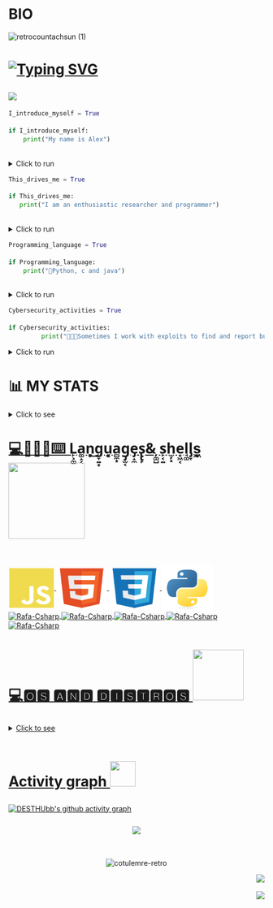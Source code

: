 <h1 align="left" color: green; >
BIO
</h1>

<div align="left">
	
![retrocountachsun (1)](https://user-images.githubusercontent.com/90658763/230962083-b259c022-aafa-428e-8c05-411b8a7703eb.gif)
	
</div>

</h1>	

<h1 align="left">
	
[![Typing SVG](https://readme-typing-svg.herokuapp.com?font=Fira+Code&weight=800&size=22&pause=1020&color=FF0600&background=0D291500&width=450&lines=%F0%9F%91%8B%F0%9D%97%AA%F0%9D%97%B2%F0%9D%97%B9%F0%9D%97%B0%F0%9D%97%BC%F0%9D%97%BA%F0%9D%97%B2+%F0%9D%98%81%F0%9D%97%BC+%F0%9D%97%97%F0%9D%97%98%F0%9D%97%A6%F0%9D%97%A7%F0%9D%97%9B%F0%9D%97%A8%F0%9D%97%AF%F0%9D%97%AF+%F0%9D%97%BD%F0%9D%97%BF%F0%9D%97%BC%F0%9D%97%B3%F0%9D%97%B6%F0%9D%97%B9%F0%9D%97%B2;%F0%9F%91%8BBienvenid%40s++al+perfil+de+%F0%9D%97%97%F0%9D%97%98%F0%9D%97%A6%F0%9D%97%A7%F0%9D%97%9B%F0%9D%97%A8%F0%9D%97%AF%F0%9D%97%AF+;%F0%9F%91%8B%E6%AC%A2%E8%BF%8E%E6%9D%A5%E5%88%B0%E7%AE%80%E4%BB%8B%F0%9D%97%97%F0%9D%97%98%F0%9D%97%A6%F0%9D%97%A7%F0%9D%97%9B%F0%9D%97%A8%F0%9D%97%AF%F0%9D%97%AF;%F0%9F%91%8B%F0%9D%97%97%F0%9D%97%98%F0%9D%97%A6%F0%9D%97%A7%F0%9D%97%9B%F0%9D%97%A8%F0%9D%97%AF%F0%9D%97%AF+%E0%A4%95%E0%A5%80+%E0%A4%AA%E0%A5%8D%E0%A4%B0%E0%A5%8B%E0%A4%AB%E0%A4%BE%E0%A4%87%E0%A4%B2+%E0%A4%AE%E0%A5%87%E0%A4%82+%E0%A4%86%E0%A4%AA%E0%A4%95%E0%A4%BE+%E0%A4%B8%E0%A5%8D%E0%A4%B5%E0%A4%BE%E0%A4%97%E0%A4%A4+%E0%A4%B9%E0%A5%88)](https://git.io/typing-svg)
	
</h1>

</div>
  <p align="left"> 
  <img src="https://profile-counter.glitch.me/ DESTHUbb/count.svg" />
	
</p>

``` python
I_introduce_myself = True

if I_introduce_myself:
    print("My name is Alex")
  
  ``` 
  <details>
<summary>Click to run</summary>
	
  [![Typing SVG](https://readme-typing-svg.herokuapp.com?color=00D13B&width=750&lines=>>>+My+name+is+Alex.)](https://git.io/typing-svg)
 
 </details>
 
 ``` python
This_drives_me = True

if This_drives_me:
	print("I am an enthusiastic researcher and programmer")
	
``` 
  <details>
<summary>Click to run</summary>
	
[![Typing SVG](https://readme-typing-svg.herokuapp.com?color=00D13B&width=750&lines=>>>+I+am+an+enthusiastic,+researcher+and+programmer.)](https://git.io/typing-svg)

</details>

``` python
Programming_language = True

if Programming_language:
    print("🐲Python, c and java")
	
``` 
   <details>
<summary>Click to run</summary>
	
 [![Typing SVG](https://readme-typing-svg.herokuapp.com?color=00D13B&width=750&lines=>>>+🐲+Python+c++and+java)](https://git.io/typing-svg)

</details>

	
 ``` python
Cybersecurity_activities = True

if Cybersecurity_activities:
 	      print("👨🏾‍💻Sometimes I work with exploits to find and report bugs👨🏾‍💻")
```

   <details>
<summary>Click to run</summary>
	
 [![Typing SVG](https://readme-typing-svg.herokuapp.com?color=00D13B&width=750&lines=>>>+👨🏾‍💻+Sometimes+I+work+with+exploits+to+find+and+report+bugs👨🏾‍💻)](https://git.io/typing-svg)

</details>

# 📊 MY STATS
<details>
<summary>Click to see</summary>
<div align="center">
  
  <a href="https://github.com/DESTHUbb">
	  
  <img height="200em" src="https://github-readme-stats.vercel.app/api?username=DESTHUbb&layout=compact&langs_count=7&theme=aura"/>
	  
<img height="200em" src="https://github-readme-stats.vercel.app/api/top-langs/?username=DESTHUbb&layout=compact&theme=radical&hide_border=true"/>
	  
	  
<img height="200em" src="http://github-profile-summary-cards.vercel.app/api/cards/profile-details?username=DESTHUbb&theme=2077"/>
	  

</div>
</details>

<p align='right'>

# 💻👨🏾‍💻⌨️️ L̙͕͚a͚̝͔n͓͎͜g̞͍͙u͔͙͎a̻̼͙g̡̫͔e̡̝̼s̢̢̙ ​​&̦͚̺ s̙͔͍h̫̦͓e̟͖͔l̘͚l̡̞s͉͖͎<img src="https://media.giphy.com/media/TEnXkcsHrP4YedChhA/giphy.gif" width="150" height="150" frameBorder="0" class="giphy-embed" allowFullScreen></img></p>
	
<p align='right'>
	

<div style="display: inline_block"><br>

  <img align="center" alt="Rafa-Js" height="80" width="90" src="https://raw.githubusercontent.com/devicons/devicon/master/icons/javascript/javascript-plain.svg">

  <img align="center" alt="Rafa-Ts" height="80" width="100" src="https://raw.githubusercontent.com/devicons/devicon/master/icons/html5/html5-original.svg">

  <img align="center" alt="Rafa-CSS" height="80" width="100" src="https://raw.githubusercontent.com/devicons/devicon/master/icons/css3/css3-original.svg">

  <img align="center" alt="Rafa-Python" height="90" width="100" src="https://raw.githubusercontent.com/devicons/devicon/master/icons/python/python-original.svg">
	
   <img align="center" alt="Rafa-Csharp" height="90" width="100"  src="https://cdn.jsdelivr.net/gh/devicons/devicon/icons/c/c-original.svg" />

  <img align="center" alt="Rafa-Csharp" height="90" width="100" src="https://cdn.jsdelivr.net/gh/devicons/devicon/icons/cplusplus/cplusplus-original.svg" />
	
  <img align="center" alt="Rafa-Csharp" height="80" width="80" src="https://user-images.githubusercontent.com/90658763/235704291-80eccf10-6371-4d1c-9bbf-6a7ed0d25632.png"  />	
	
  <img align="center" alt="Rafa-Csharp" height="90" width="100" src="https://cdn.jsdelivr.net/gh/devicons/devicon/icons/bash/bash-original.svg" />
	
  <img align="center" alt="Rafa-Csharp" height="90" width="100"  src="https://cdn.jsdelivr.net/gh/devicons/devicon/icons/ssh/ssh-original-wordmark.svg" />

 


# 💻🅾🆂 🅰🅽🅳 🅳🅸🆂🆃🆁🅾🆂 <img src="https://user-images.githubusercontent.com/90658763/231512878-42d7b479-60cf-45d5-b9b6-2d3239bd10f3.gif" width="100" height="100" frameBorder="0" class="giphy-embed" allowFullScreen></img></p>

<details>
<summary>Click to see</summary>
	
 <img  align="right" alt="Rafa-Csharp" height="200" width="400" src="https://cdn.jsdelivr.net/gh/devicons/devicon/icons/linux/linux-original.svg">
 <img  align="left" alt="Rafa-Csharp" height="200" width="400" src="https://cdn.jsdelivr.net/gh/devicons/devicon/icons/windows8/windows8-original.svg">
 <img  align="right" alt="Rafa-Csharp" height="200" width="400" src="https://cdn.jsdelivr.net/gh/devicons/devicon/icons/android/android-plain.svg">
 <img  align="left" alt="Rafa-Csharp" height="300" width="300" src="https://user-images.githubusercontent.com/90658763/231516276-c7ce2b37-7fab-4a93-8b3b-c933bd75606c.gif">
 
  <img  align="center" alt="Rafa-Csharp" height="200" width="200" src="https://user-images.githubusercontent.com/90658763/231517784-af45eea8-0116-421d-bf6d-9775d488a34f.gif">
  
 
</div></br>

#  Activity graph <img src="https://user-images.githubusercontent.com/90658763/231519284-e9f84446-1ef3-4be9-9813-303976c57317.gif" width="50" height="50" frameBorder="0" class="giphy-embed" allowFullScreen></img></p>

 [![DESTHUbb's github activity graph](https://github-readme-activity-graph.cyclic.app/graph?username=DESTHUbb&theme=chartreuse-dark)](https://github.com/ashutosh00710/github-readme-activity-graph)
	
 
<h3 align="center">
	<img align="center" src="http://github-readme-streak-stats.herokuapp.com?user=DESTHUbb&theme=midnight-purple&hide_border=true&background=#0d1117&currStreakNum=00DD24">	
</h3></br>

<div align="center">

![cotulemre-retro](https://user-images.githubusercontent.com/90658763/185743139-ff92651a-f727-4bd1-be2f-1ae318d62e98.gif)
	
<div align="right">

<a href="mailto:wagebo3208@gmail.com"><img src="https://img.shields.io/badge/-Gmail-%23333?style=for-the-badge&logo=gmail&logoColor=red" target="_white"></a>	
	

<div align="right">

<a href="https://discord.gg/Destikaa17 #0642" target="_blank"><img src="https://img.shields.io/badge/Discord-7289DA?style=for-the-badge&logo=discord&logoColor=white" target="_blank">

